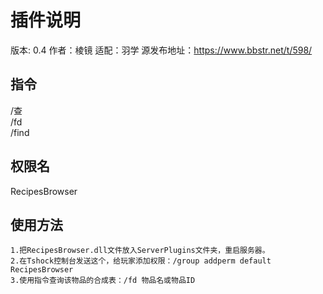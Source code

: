 # 插件说明
版本: 0.4
作者：棱镜
适配：羽学
源发布地址：https://www.bbstr.net/t/598/

## 指令
/查  
/fd  
/find  

## 权限名
RecipesBrowser

## 使用方法
```
1.把RecipesBrowser.dll文件放入ServerPlugins文件夹，重启服务器。  
2.在Tshock控制台发送这个，给玩家添加权限：/group addperm default RecipesBrowser  
3.使用指令查询该物品的合成表：/fd 物品名或物品ID
```
